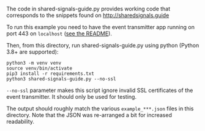 The code in shared-signals-guide.py provides working code that corresponds to the snippets found on http://sharedsignals.guide

To run this example you need to have the event transmitter app running on port 443 on `localhost` 
([see the README](../transmitter/README.md)).

Then, from this directory, run shared-signals-guide.py using python (Python 3.8+ are supported): 
```
python3 -m venv venv
source venv/bin/activate
pip3 install -r requirements.txt
python3 shared-signals-guide.py --no-ssl
```

`--no-ssl` parameter makes this script ignore invalid SSL certificates of the event transmitter. It should only be used for testing.

The output should roughly match the various `example_***.json` files in this directory.
Note that the JSON was re-arranged a bit for increased readability.
